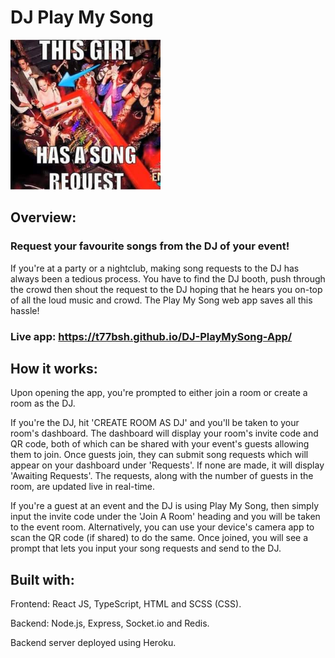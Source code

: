# DJ Play My Song

<img src="frontend/src/images/meme.jpeg" width="240" height="240">


## Overview:
### Request your favourite songs from the DJ of your event!
If you're at a party or a nightclub, making song requests to the DJ has always been a tedious process. You have to find the DJ booth, push through the crowd then shout the request to the DJ hoping that he hears you on-top of all the loud music and crowd. The Play My Song web app saves all this hassle!


### Live app: https://t77bsh.github.io/DJ-PlayMySong-App/

## How it works:
Upon opening the app, you're prompted to either join a room or create a room as the DJ.

If you're the DJ, hit 'CREATE ROOM AS DJ' and you'll be taken to your room's dashboard. The dashboard will display your room's invite code and QR code, both of which can be shared with your event's guests allowing them to join. Once guests join, they can submit song requests which will appear on your dashboard under 'Requests'. If none are made, it will display 'Awaiting Requests'. The requests, along with the number of guests in the room, are updated live in real-time.

If you're a guest at an event and the DJ is using Play My Song, then simply input the invite code under the 'Join A Room' heading and you will be taken to the event room. Alternatively, you can use your device's camera app to scan the QR code (if shared) to do the same. Once joined, you will see a prompt that lets you input your song requests and send to the DJ. 

## Built with:
Frontend: React JS, TypeScript, HTML and SCSS (CSS).

Backend: Node.js, Express, Socket.io and Redis.

Backend server deployed using Heroku.
